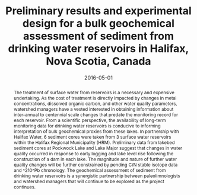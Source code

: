 ---
abstract: "The treatment of surface water from reservoirs is a necessary and expensive undertaking. As the cost of treatment is directly impacted by changes in metal concentrations, dissolved organic carbon, and other water quality parameters, watershed managers have a vested interested in obtaining information about inter-annual to centennial scale changes that predate the monitoring record for each reservoir. From a scientific perspective, the availability of long-term monitoring data for drinking water reservoirs is conducive to informing interpretation of bulk geochemical proxies from these lakes. In partnership with Halifax Water, 6 sediment cores were taken from 3 surface water reservoirs within the Halifax Regional Municipality (HRM). Preliminary data from lakebed sediment cores at Pockwock Lake and Lake Major suggest that changes in water quality occurred in response to early logging and lake level rise following the construction of a dam in each lake. The magnitude and nature of further water quality changes will be further constrained by pending C/N stable isotope data and ^210^Pb chronology. The geochemical assessment of sediment from drinking water reservoirs is a synergistic partnership between paleolimnologists and watershed managers that will continue to be explored as the project continues."
authors: ["D.W. Dunnington", "I. S Spooner", "Chris E. White", "Graham A. Gagnon", "Wendy H. Krkošek"]
date: "2016-05-01"
doi: ""
featured: false
image:
  caption: ""
  focal_point: ""
  preview_only: false
projects: []
publication: "Ontario-Québec Paleolimnology Symposium"
publication_short: ""
publication_types: ["1"]
summary: ""
tags: []
title: "Preliminary results and experimental design for a bulk geochemical assessment of sediment from drinking water reservoirs in Halifax, Nova Scotia, Canada"
url_code: ""
url_dataset: ""
url_pdf: ""
url_poster: ""
url_project: ""
url_slides: ""
url_source: ""
url_video: ""
---